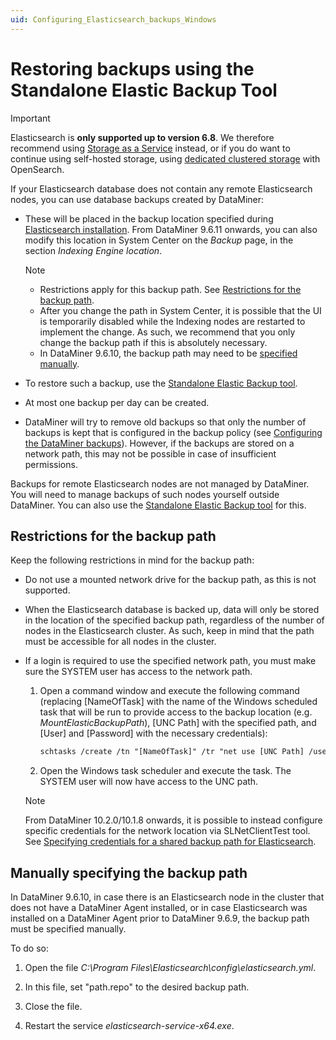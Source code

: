```yaml
---
uid: Configuring_Elasticsearch_backups_Windows
---
```


# Restoring backups using the Standalone Elastic Backup Tool

> [!IMPORTANT]
> Elasticsearch is **only supported up to version 6.8**. We therefore recommend using [Storage as a Service](xref:STaaS) instead, or if you do want to continue using self-hosted storage, using [dedicated clustered storage](xref:Dedicated_clustered_storage) with OpenSearch.

If your Elasticsearch database does not contain any remote Elasticsearch nodes, you can use database backups created by DataMiner:

- These will be placed in the backup location specified during [Elasticsearch installation](xref:Installing_Elasticsearch_via_DataMiner). From DataMiner 9.6.11 onwards, you can also modify this location in System Center on the *Backup* page, in the section *Indexing Engine location*.

  > [!NOTE]
  >
  > - Restrictions apply for this backup path. See [Restrictions for the backup path](#restrictions-for-the-backup-path).
  > - After you change the path in System Center, it is possible that the UI is temporarily disabled while the Indexing nodes are restarted to implement the change. As such, we recommend that you only change the backup path if this is absolutely necessary.
  > - In DataMiner 9.6.10, the backup path may need to be [specified manually](#manually-specifying-the-backup-path).

- To restore such a backup, use the [Standalone Elastic Backup tool](xref:Standalone_Elastic_Backup_Tool).

- At most one backup per day can be created.

- DataMiner will try to remove old backups so that only the number of backups is kept that is configured in the backup policy (see [Configuring the DataMiner backups](xref:Backing_up_a_DataMiner_Agent_in_DataMiner_Cube#configuring-the-dataminer-backups)). However, if the backups are stored on a network path, this may not be possible in case of insufficient permissions.

Backups for remote Elasticsearch nodes are not managed by DataMiner. You will need to manage backups of such nodes yourself outside DataMiner. You can also use the [Standalone Elastic Backup tool](xref:Standalone_Elastic_Backup_Tool) for this.

## Restrictions for the backup path

Keep the following restrictions in mind for the backup path:

- Do not use a mounted network drive for the backup path, as this is not supported.

- When the Elasticsearch database is backed up, data will only be stored in the location of the specified backup path, regardless of the number of nodes in the Elasticsearch cluster. As such, keep in mind that the path must be accessible for all nodes in the cluster.

- If a login is required to use the specified network path, you must make sure the SYSTEM user has access to the network path.

  1. Open a command window and execute the following command (replacing \[NameOfTask\] with the name of the Windows scheduled task that will be run to provide access to the backup location (e.g. *MountElasticBackupPath*), \[UNC Path\] with the specified path, and \[User\] and \[Password\] with the necessary credentials):

     ```txt
     schtasks /create /tn "[NameOfTask]" /tr "net use [UNC Path] /user:[User] [Password] /persistent:yes" /sc onstart /RU SYSTEM
     ```

  1. Open the Windows task scheduler and execute the task. The SYSTEM user will now have access to the UNC path.

  > [!NOTE]
  > From DataMiner 10.2.0/10.1.8 onwards, it is possible to instead configure specific credentials for the network location via SLNetClientTest tool. See [Specifying credentials for a shared backup path for Elasticsearch](xref:SLNetClientTest_credentials_shared_backup_Elasticsearch).

## Manually specifying the backup path

In DataMiner 9.6.10, in case there is an Elasticsearch node in the cluster that does not have a DataMiner Agent installed, or in case Elasticsearch was installed on a DataMiner Agent prior to DataMiner 9.6.9, the backup path must be specified manually.

To do so:

1. Open the file *C:\\Program Files\\Elasticsearch\\config\\elasticsearch.yml*.

1. In this file, set "path.repo" to the desired backup path.

1. Close the file.

1. Restart the service *elasticsearch-service-x64.exe*.

